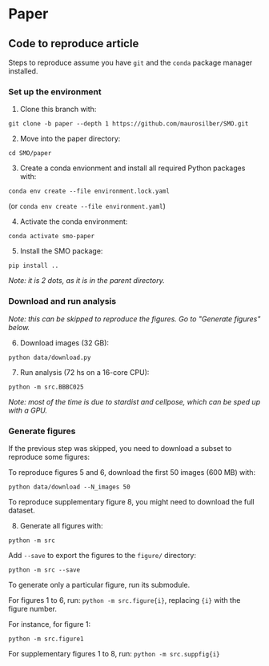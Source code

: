 # Paper

## Code to reproduce article

Steps to reproduce assume you have `git` and the `conda` package manager installed.

### Set up the environment

1. Clone this branch with:

```
git clone -b paper --depth 1 https://github.com/maurosilber/SMO.git
```

2. Move into the paper directory:

```
cd SMO/paper
```

3. Create a conda envionment and install all required Python packages with:

```
conda env create --file environment.lock.yaml
```

(or `conda env create --file environment.yaml`)

4. Activate the conda environment:

```
conda activate smo-paper
```

5. Install the SMO package:

```
pip install ..
```

*Note: it is 2 dots, as it is in the parent directory.*

### Download and run analysis

*Note: this can be skipped to reproduce the figures.
Go to "Generate figures" below.*

6. Download images (32 GB):

```
python data/download.py
```

7. Run analysis (72 hs on a 16-core CPU):

```
python -m src.BBBC025
```

*Note: most of the time is due to stardist and cellpose,
which can be sped up with a GPU.*

### Generate figures

If the previous step was skipped,
you need to download a subset to reproduce some figures:

To reproduce figures 5 and 6,
download the first 50 images (600 MB) with:

```
python data/download --N_images 50
```

 To reproduce supplementary figure 8,
 you might need to download the full dataset.

8. Generate all figures with:

```
python -m src
```

Add `--save` to export the figures to the `figure/` directory:

```
python -m src --save
```

To generate only a particular figure,
run its submodule.

For figures 1 to 6, run:
`python -m src.figure{i}`,
replacing `{i}` with the figure number.

For instance, for figure 1:

```
python -m src.figure1
```

For supplementary figures 1 to 8,
run: `python -m src.suppfig{i}`
